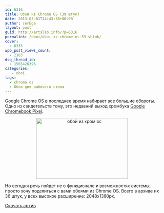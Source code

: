 ```yaml
---
id: 6316
title: Обои из Chrome OS (39 штук)
date: 2013-03-01T14:43:38+00:00
author: serEga
layout: post
guid: http://artslab.info/?p=6316
permalink: /oboi/oboi-iz-chrome-os-39-shtuk/
cover:
  - 6335
wpb_post_views_count:
  - 2183
dsq_thread_id:
  - 1565426396
categories:
   - oboi
tags:
  - chrome os
  - Обои для рабочего стола
---
```

Google Chrome OS в последнее время набирает все большие обороты. Одно из свидетельств тому, это недавний выход хромбука [Google Chromebook Pixel](http://www.google.com/intl/en/chrome/devices/chromebook-pixel/).

<center>
  <a href="http://googledrive.com/host/0B9lHVSSSdxdxd0hjdUdmRzY3Tjg/chrome_os_oboi.jpg"><img src="http://googledrive.com/host/0B9lHVSSSdxdxd0hjdUdmRzY3Tjg/chrome_os_oboi-300x199.jpg" alt="обой из хром ос" title="chrome_os_oboi" width="300" height="199" class="aligncenter size-medium wp-image-6318" srcset="http://googledrive.com/host/0B9lHVSSSdxdxd0hjdUdmRzY3Tjg/chrome_os_oboi-300x199.jpg 300w, http://googledrive.com/host/0B9lHVSSSdxdxd0hjdUdmRzY3Tjg/chrome_os_oboi.jpg 400w" sizes="(max-width: 300px) 100vw, 300px" /></a>
</center>

Но сегодня речь пойдет не о функционале и возможностях системы, просто хочу поделиться с вами обоями из Chrome OS. Всего в архиве их 36 штук, у всех высокое расширение: 2048x1360px.

[Скачать архив](https://www.box.com/s/5j2n1ivk2po29omoob8h)